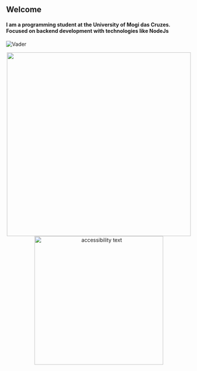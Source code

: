 ## Welcome
#### I am a programming student at the University of Mogi das Cruzes. Focused on backend development with technologies like NodeJs 
![Vader](https://c.tenor.com/OVhjxWihQwQAAAAC/darth-vader-dark-side.gif)


<p align="center">
  <img src="https://c.tenor.com/OVhjxWihQwQAAAAC/darth-vader-dark-side.gif" width="500">
  <img src="your_relative_path_here_number_2_large_name" width="350" alt="accessibility text">
</p>
